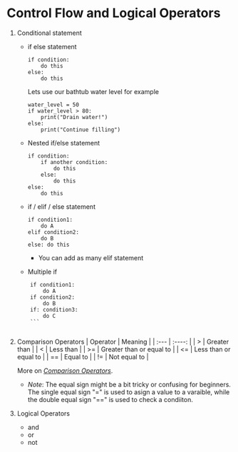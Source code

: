 # Control Flow and Logical Operators

1. Conditional statement
    - if else statement

        ```
        if condition:
            do this
        else:
            do this
        ```

        Lets use our bathtub water level for example

        ```
        water_level = 50 
        if water_level > 80:
            print("Drain water!")
        else:
            print("Continue filling")
        ```
    
    - Nested if/else statement
    
        ```
        if condition:
            if another condition:
                do this
            else:
                do this
        else:
            do this
        ```
    - if / elif / else statement

        ```
        if condition1:  
            do A
        elif condition2:
            do B
        else: do this
        ```

        - You can add as many elif statement 

    - Multiple if

    ```
        if condition1:  
            do A
        if condition2:
            do B
        if: condition3:
            do C
        ```


2. Comparison Operators
    | Operator      | Meaning                  |
    | :---          |    :----:                |
    | >             | Greater than             |
    | <             | Less than                |
    | >=            | Greater than or equal to |
    | <=            | Less than or equal to    |
    | ==            | Equal to                 |
    | !=            | Not equal to             |

    More on *[Comparison Operators](https://www.w3schools.com/python/gloss_python_comparison_operators.asp)*.

    - *Note*: The equal sign might be a bit tricky or confusing for beginners. The single equal sign "=" is used to asign a value to a varaible, while the double equal sign "==" is used to  check a condiiton.


3. Logical Operators 
    - and
    - or 
    - not 